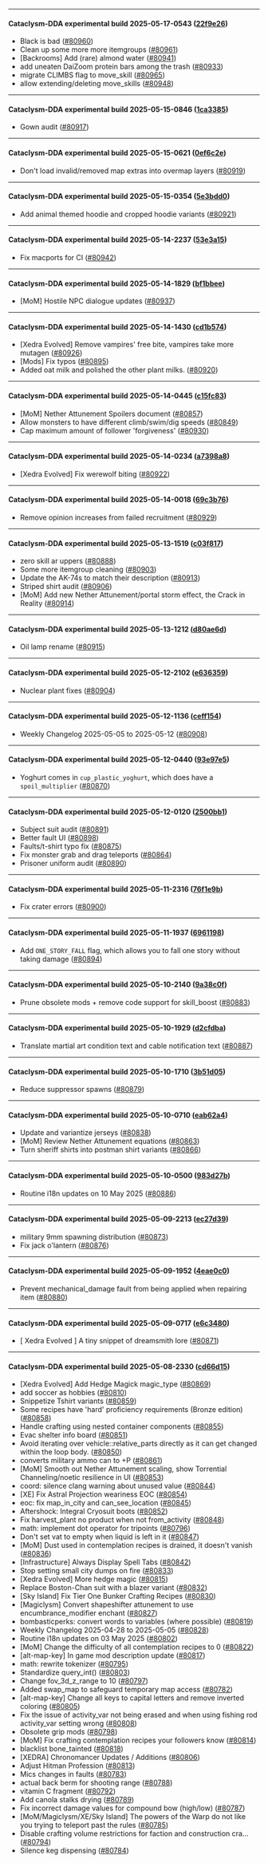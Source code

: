 
---

#### Cataclysm-DDA experimental build 2025-05-17-0543 ([22f9e26](https://github.com/CleverRaven/Cataclysm-DDA/releases/tag/cdda-experimental-2025-05-17-0543))

* Black is bad ([#80960](https://github.com/CleverRaven/Cataclysm-DDA/pull/80960))
* Clean up some more more itemgroups ([#80961](https://github.com/CleverRaven/Cataclysm-DDA/pull/80961))
* [Backrooms] Add (rare) almond water ([#80941](https://github.com/CleverRaven/Cataclysm-DDA/pull/80941))
* add uneaten DaiZoom protein bars among the trash ([#80933](https://github.com/CleverRaven/Cataclysm-DDA/pull/80933))
* migrate CLIMBS flag to move_skill ([#80965](https://github.com/CleverRaven/Cataclysm-DDA/pull/80965))
* allow extending/deleting move_skills ([#80948](https://github.com/CleverRaven/Cataclysm-DDA/pull/80948))

---

#### Cataclysm-DDA experimental build 2025-05-15-0846 ([1ca3385](https://github.com/CleverRaven/Cataclysm-DDA/releases/tag/cdda-experimental-2025-05-15-0846))

* Gown audit ([#80917](https://github.com/CleverRaven/Cataclysm-DDA/pull/80917))

---

#### Cataclysm-DDA experimental build 2025-05-15-0621 ([0ef6c2e](https://github.com/CleverRaven/Cataclysm-DDA/releases/tag/cdda-experimental-2025-05-15-0621))

* Don't load invalid/removed map extras into overmap layers ([#80919](https://github.com/CleverRaven/Cataclysm-DDA/pull/80919))

---

#### Cataclysm-DDA experimental build 2025-05-15-0354 ([5e3bdd0](https://github.com/CleverRaven/Cataclysm-DDA/releases/tag/cdda-experimental-2025-05-15-0354))

* Add animal themed hoodie and cropped hoodie variants ([#80921](https://github.com/CleverRaven/Cataclysm-DDA/pull/80921))

---

#### Cataclysm-DDA experimental build 2025-05-14-2237 ([53e3a15](https://github.com/CleverRaven/Cataclysm-DDA/releases/tag/cdda-experimental-2025-05-14-2237))

* Fix macports for CI ([#80942](https://github.com/CleverRaven/Cataclysm-DDA/pull/80942))

---

#### Cataclysm-DDA experimental build 2025-05-14-1829 ([bf1bbee](https://github.com/CleverRaven/Cataclysm-DDA/releases/tag/cdda-experimental-2025-05-14-1829))

* [MoM] Hostile NPC dialogue updates ([#80937](https://github.com/CleverRaven/Cataclysm-DDA/pull/80937))

---

#### Cataclysm-DDA experimental build 2025-05-14-1430 ([cd1b574](https://github.com/CleverRaven/Cataclysm-DDA/releases/tag/cdda-experimental-2025-05-14-1430))

* [Xedra Evolved] Remove vampires' free bite, vampires take more mutagen ([#80926](https://github.com/CleverRaven/Cataclysm-DDA/pull/80926))
* [Mods] Fix typos ([#80895](https://github.com/CleverRaven/Cataclysm-DDA/pull/80895))
* Added oat milk and polished the other plant milks. ([#80920](https://github.com/CleverRaven/Cataclysm-DDA/pull/80920))

---

#### Cataclysm-DDA experimental build 2025-05-14-0445 ([c15fc83](https://github.com/CleverRaven/Cataclysm-DDA/releases/tag/cdda-experimental-2025-05-14-0445))

* [MoM] Nether Attunement Spoilers document ([#80857](https://github.com/CleverRaven/Cataclysm-DDA/pull/80857))
* Allow monsters to have different climb/swim/dig speeds ([#80849](https://github.com/CleverRaven/Cataclysm-DDA/pull/80849))
* Cap maximum amount of follower 'forgiveness' ([#80930](https://github.com/CleverRaven/Cataclysm-DDA/pull/80930))

---

#### Cataclysm-DDA experimental build 2025-05-14-0234 ([a7398a8](https://github.com/CleverRaven/Cataclysm-DDA/releases/tag/cdda-experimental-2025-05-14-0234))

* [Xedra Evolved] Fix werewolf biting ([#80922](https://github.com/CleverRaven/Cataclysm-DDA/pull/80922))

---

#### Cataclysm-DDA experimental build 2025-05-14-0018 ([69c3b76](https://github.com/CleverRaven/Cataclysm-DDA/releases/tag/cdda-experimental-2025-05-14-0018))

* Remove opinion increases from failed recruitment ([#80929](https://github.com/CleverRaven/Cataclysm-DDA/pull/80929))

---

#### Cataclysm-DDA experimental build 2025-05-13-1519 ([c03f817](https://github.com/CleverRaven/Cataclysm-DDA/releases/tag/cdda-experimental-2025-05-13-1519))

* zero skill ar uppers ([#80888](https://github.com/CleverRaven/Cataclysm-DDA/pull/80888))
* Some more itemgroup cleaning ([#80903](https://github.com/CleverRaven/Cataclysm-DDA/pull/80903))
* Update the AK-74s to match their description ([#80913](https://github.com/CleverRaven/Cataclysm-DDA/pull/80913))
* Striped shirt audit ([#80906](https://github.com/CleverRaven/Cataclysm-DDA/pull/80906))
* [MoM] Add new Nether Attunement/portal storm effect, the Crack in Reality ([#80914](https://github.com/CleverRaven/Cataclysm-DDA/pull/80914))

---

#### Cataclysm-DDA experimental build 2025-05-13-1212 ([d80ae6d](https://github.com/CleverRaven/Cataclysm-DDA/releases/tag/cdda-experimental-2025-05-13-1212))

* Oil lamp rename ([#80915](https://github.com/CleverRaven/Cataclysm-DDA/pull/80915))

---

#### Cataclysm-DDA experimental build 2025-05-12-2102 ([e636359](https://github.com/CleverRaven/Cataclysm-DDA/releases/tag/cdda-experimental-2025-05-12-2102))

* Nuclear plant fixes ([#80904](https://github.com/CleverRaven/Cataclysm-DDA/pull/80904))

---

#### Cataclysm-DDA experimental build 2025-05-12-1136 ([ceff154](https://github.com/CleverRaven/Cataclysm-DDA/releases/tag/cdda-experimental-2025-05-12-1136))

* Weekly Changelog 2025-05-05 to 2025-05-12 ([#80908](https://github.com/CleverRaven/Cataclysm-DDA/pull/80908))

---

#### Cataclysm-DDA experimental build 2025-05-12-0440 ([93e97e5](https://github.com/CleverRaven/Cataclysm-DDA/releases/tag/cdda-experimental-2025-05-12-0440))

* Yoghurt comes in `cup_plastic_yoghurt`, which does have a `spoil_multiplier` ([#80870](https://github.com/CleverRaven/Cataclysm-DDA/pull/80870))

---

#### Cataclysm-DDA experimental build 2025-05-12-0120 ([2500bb1](https://github.com/CleverRaven/Cataclysm-DDA/releases/tag/cdda-experimental-2025-05-12-0120))

* Subject suit audit ([#80891](https://github.com/CleverRaven/Cataclysm-DDA/pull/80891))
* Better fault UI ([#80898](https://github.com/CleverRaven/Cataclysm-DDA/pull/80898))
* Faults/t-shirt typo fix ([#80875](https://github.com/CleverRaven/Cataclysm-DDA/pull/80875))
* Fix monster grab and drag teleports ([#80864](https://github.com/CleverRaven/Cataclysm-DDA/pull/80864))
* Prisoner uniform audit ([#80890](https://github.com/CleverRaven/Cataclysm-DDA/pull/80890))

---

#### Cataclysm-DDA experimental build 2025-05-11-2316 ([76f1e9b](https://github.com/CleverRaven/Cataclysm-DDA/releases/tag/cdda-experimental-2025-05-11-2316))

* Fix crater errors ([#80900](https://github.com/CleverRaven/Cataclysm-DDA/pull/80900))

---

#### Cataclysm-DDA experimental build 2025-05-11-1937 ([6961198](https://github.com/CleverRaven/Cataclysm-DDA/releases/tag/cdda-experimental-2025-05-11-1937))

* Add `ONE_STORY_FALL` flag, which allows you to fall one story without taking damage ([#80894](https://github.com/CleverRaven/Cataclysm-DDA/pull/80894))

---

#### Cataclysm-DDA experimental build 2025-05-10-2140 ([9a38c0f](https://github.com/CleverRaven/Cataclysm-DDA/releases/tag/cdda-experimental-2025-05-10-2140))

* Prune obsolete mods + remove code support for skill_boost ([#80883](https://github.com/CleverRaven/Cataclysm-DDA/pull/80883))

---

#### Cataclysm-DDA experimental build 2025-05-10-1929 ([d2cfdba](https://github.com/CleverRaven/Cataclysm-DDA/releases/tag/cdda-experimental-2025-05-10-1929))

* Translate martial art condition text and cable notification text ([#80887](https://github.com/CleverRaven/Cataclysm-DDA/pull/80887))

---

#### Cataclysm-DDA experimental build 2025-05-10-1710 ([3b51d05](https://github.com/CleverRaven/Cataclysm-DDA/releases/tag/cdda-experimental-2025-05-10-1710))

* Reduce suppressor spawns ([#80879](https://github.com/CleverRaven/Cataclysm-DDA/pull/80879))

---

#### Cataclysm-DDA experimental build 2025-05-10-0710 ([eab62a4](https://github.com/CleverRaven/Cataclysm-DDA/releases/tag/cdda-experimental-2025-05-10-0710))

* Update and variantize jerseys ([#80838](https://github.com/CleverRaven/Cataclysm-DDA/pull/80838))
* [MoM] Review Nether Attunement equations ([#80863](https://github.com/CleverRaven/Cataclysm-DDA/pull/80863))
* Turn sheriff shirts into postman shirt variants ([#80866](https://github.com/CleverRaven/Cataclysm-DDA/pull/80866))

---

#### Cataclysm-DDA experimental build 2025-05-10-0500 ([983d27b](https://github.com/CleverRaven/Cataclysm-DDA/releases/tag/cdda-experimental-2025-05-10-0500))

* Routine i18n updates on 10 May 2025 ([#80886](https://github.com/CleverRaven/Cataclysm-DDA/pull/80886))

---

#### Cataclysm-DDA experimental build 2025-05-09-2213 ([ec27d39](https://github.com/CleverRaven/Cataclysm-DDA/releases/tag/cdda-experimental-2025-05-09-2213))

* military 9mm spawning distribution ([#80873](https://github.com/CleverRaven/Cataclysm-DDA/pull/80873))
* Fix jack o'lantern ([#80876](https://github.com/CleverRaven/Cataclysm-DDA/pull/80876))

---

#### Cataclysm-DDA experimental build 2025-05-09-1952 ([4eae0c0](https://github.com/CleverRaven/Cataclysm-DDA/releases/tag/cdda-experimental-2025-05-09-1952))

* Prevent mechanical_damage fault from being applied when repairing item ([#80880](https://github.com/CleverRaven/Cataclysm-DDA/pull/80880))

---

#### Cataclysm-DDA experimental build 2025-05-09-0717 ([e6c3480](https://github.com/CleverRaven/Cataclysm-DDA/releases/tag/cdda-experimental-2025-05-09-0717))

* [ Xedra Evolved ] A tiny snippet of dreamsmith lore ([#80871](https://github.com/CleverRaven/Cataclysm-DDA/pull/80871))

---

#### Cataclysm-DDA experimental build 2025-05-08-2330 ([cd66d15](https://github.com/CleverRaven/Cataclysm-DDA/releases/tag/cdda-experimental-2025-05-08-2330))

* [Xedra Evolved] Add Hedge Magick magic_type ([#80869](https://github.com/CleverRaven/Cataclysm-DDA/pull/80869))
* add soccer as hobbies ([#80810](https://github.com/CleverRaven/Cataclysm-DDA/pull/80810))
* Snippetize Tshirt variants ([#80859](https://github.com/CleverRaven/Cataclysm-DDA/pull/80859))
* Some recipes have 'hard' proficiency requirements (Bronze edition) ([#80858](https://github.com/CleverRaven/Cataclysm-DDA/pull/80858))
* Handle crafting using nested container components ([#80855](https://github.com/CleverRaven/Cataclysm-DDA/pull/80855))
* Evac shelter info board ([#80851](https://github.com/CleverRaven/Cataclysm-DDA/pull/80851))
* Avoid iterating over vehicle::relative_parts directly as it can get changed within the loop body. ([#80850](https://github.com/CleverRaven/Cataclysm-DDA/pull/80850))
* converts military ammo can to +P  ([#80861](https://github.com/CleverRaven/Cataclysm-DDA/pull/80861))
* [MoM] Smooth out Nether Attunement scaling, show Torrential Channeling/noetic resilience in UI ([#80853](https://github.com/CleverRaven/Cataclysm-DDA/pull/80853))
* coord: silence clang warning about unused value ([#80844](https://github.com/CleverRaven/Cataclysm-DDA/pull/80844))
* [XE] Fix Astral Projection weariness EOC ([#80854](https://github.com/CleverRaven/Cataclysm-DDA/pull/80854))
* eoc: fix map_in_city and can_see_location ([#80845](https://github.com/CleverRaven/Cataclysm-DDA/pull/80845))
* Aftershock: Integral Cryosuit boots ([#80852](https://github.com/CleverRaven/Cataclysm-DDA/pull/80852))
* Fix harvest_plant no product when not from_activity ([#80848](https://github.com/CleverRaven/Cataclysm-DDA/pull/80848))
* math: implement dot operator for tripoints ([#80796](https://github.com/CleverRaven/Cataclysm-DDA/pull/80796))
* Don't set vat to empty when liquid is left in it ([#80847](https://github.com/CleverRaven/Cataclysm-DDA/pull/80847))
* [MoM] Dust used in contemplation recipes is drained, it doesn't vanish ([#80836](https://github.com/CleverRaven/Cataclysm-DDA/pull/80836))
* [Infrastructure] Always Display Spell Tabs ([#80842](https://github.com/CleverRaven/Cataclysm-DDA/pull/80842))
* Stop setting small city dumps on fire ([#80833](https://github.com/CleverRaven/Cataclysm-DDA/pull/80833))
* [Xedra Evolved] More hedge magic ([#80815](https://github.com/CleverRaven/Cataclysm-DDA/pull/80815))
* Replace Boston-Chan suit with a blazer variant ([#80832](https://github.com/CleverRaven/Cataclysm-DDA/pull/80832))
* [Sky Island] Fix Tier One Bunker Crafting Recipes ([#80830](https://github.com/CleverRaven/Cataclysm-DDA/pull/80830))
* [Magiclysm] Convert shapeshifter attunement to use encumbrance_modifier enchant ([#80827](https://github.com/CleverRaven/Cataclysm-DDA/pull/80827))
* bombasticperks: convert words to variables (where possible) ([#80819](https://github.com/CleverRaven/Cataclysm-DDA/pull/80819))
* Weekly Changelog 2025-04-28 to 2025-05-05 ([#80828](https://github.com/CleverRaven/Cataclysm-DDA/pull/80828))
* Routine i18n updates on 03 May 2025 ([#80802](https://github.com/CleverRaven/Cataclysm-DDA/pull/80802))
* [MoM] Change the difficulty of all contemplation recipes to 0 ([#80822](https://github.com/CleverRaven/Cataclysm-DDA/pull/80822))
* [alt-map-key] In game mod description update ([#80817](https://github.com/CleverRaven/Cataclysm-DDA/pull/80817))
* math: rewrite tokenizer ([#80795](https://github.com/CleverRaven/Cataclysm-DDA/pull/80795))
* Standardize query_int() ([#80803](https://github.com/CleverRaven/Cataclysm-DDA/pull/80803))
* Change fov_3d_z_range to 10 ([#80797](https://github.com/CleverRaven/Cataclysm-DDA/pull/80797))
* Added swap_map to safeguard temporary map access ([#80782](https://github.com/CleverRaven/Cataclysm-DDA/pull/80782))
* [alt-map-key] Change all keys to capital letters and remove inverted coloring ([#80805](https://github.com/CleverRaven/Cataclysm-DDA/pull/80805))
* Fix the issue of activity_var not being erased and when using fishing rod activity_var setting wrong ([#80808](https://github.com/CleverRaven/Cataclysm-DDA/pull/80808))
* Obsolete grip mods ([#80798](https://github.com/CleverRaven/Cataclysm-DDA/pull/80798))
* [MoM] Fix crafting contemplation recipes your followers know ([#80814](https://github.com/CleverRaven/Cataclysm-DDA/pull/80814))
* blacklist bone_tainted ([#80818](https://github.com/CleverRaven/Cataclysm-DDA/pull/80818))
* [XEDRA] Chronomancer Updates / Additions ([#80806](https://github.com/CleverRaven/Cataclysm-DDA/pull/80806))
* Adjust Hitman Profession ([#80813](https://github.com/CleverRaven/Cataclysm-DDA/pull/80813))
* Mics changes in faults ([#80783](https://github.com/CleverRaven/Cataclysm-DDA/pull/80783))
* actual back berm for shooting range ([#80788](https://github.com/CleverRaven/Cataclysm-DDA/pull/80788))
* vitamin C fragment ([#80792](https://github.com/CleverRaven/Cataclysm-DDA/pull/80792))
* Add canola stalks drying ([#80789](https://github.com/CleverRaven/Cataclysm-DDA/pull/80789))
* Fix incorrect damage values for compound bow (high/low) ([#80787](https://github.com/CleverRaven/Cataclysm-DDA/pull/80787))
* [MoM/Magiclysm/XE/Sky Island] The powers of the Warp do not like you trying to teleport past the rules ([#80785](https://github.com/CleverRaven/Cataclysm-DDA/pull/80785))
* Disable crafting volume restrictions for faction and construction cra… ([#80794](https://github.com/CleverRaven/Cataclysm-DDA/pull/80794))
* Silence keg dispensing ([#80784](https://github.com/CleverRaven/Cataclysm-DDA/pull/80784))
